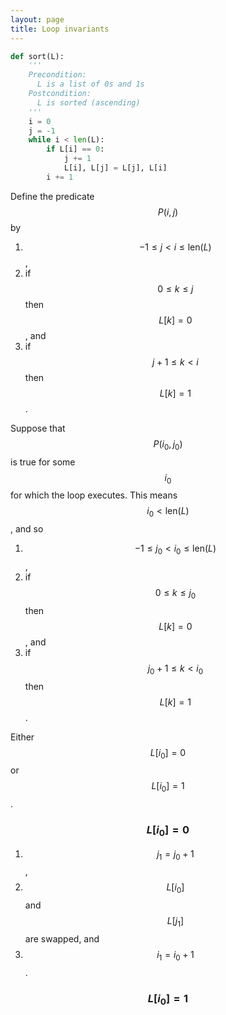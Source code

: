 ```yaml
---
layout: page
title: Loop invariants
---
```


```python
def sort(L):
    '''
    Precondition:
      L is a list of 0s and 1s
    Postcondition:
      L is sorted (ascending)
    ''' 
    i = 0
    j = -1
    while i < len(L):
        if L[i] == 0:
            j += 1
            L[i], L[j] = L[j], L[i]
        i += 1
```

Define the predicate $$P(i,j)$$ by

1. $$-1 \leq j < i \leq \mathrm{len}(L)$$,
2. if $$0 \leq k \leq j$$ then $$L[k]=0$$, and
3. if $$j+1 \leq k < i$$ then $$L[k]=1$$.

Suppose that $$P(i_0,j_0)$$ is true for some $$i_0$$ for which the loop executes. This means
$$i_0 < \mathrm{len}(L)$$, and so

1. $$-1 \leq j_0 < i_0 \leq \mathrm{len}(L)$$,
2. if $$0 \leq k \leq j_0$$ then $$L[k]=0$$, and
3. if $$j_0+1 \leq k < i_0$$ then $$L[k]=1$$.

Either $$L[i_0]=0$$ or $$L[i_0]=1$$.

### $$L[i_0]=0$$

1. $$j_1=j_0+1$$,
2. $$L[i_0]$$ and $$L[j_1]$$ are swapped, and
3. $$i_1=i_0+1$$.


### $$L[i_0]=1$$

